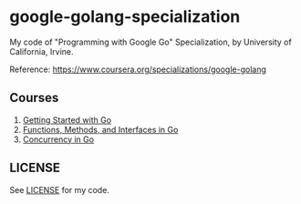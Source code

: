 # google-golang-specialization

My code of "Programming with Google Go" Specialization, by University of
California, Irvine.

Reference: <https://www.coursera.org/specializations/google-golang>

## Courses

1. [Getting Started with Go](golang-getting-started)
2. [Functions, Methods, and Interfaces in Go](golang-functions-methods)
3. [Concurrency in Go](golang-concurrency)

## LICENSE

See [LICENSE](LICENSE) for my code.

